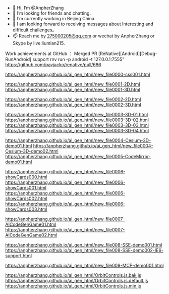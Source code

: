- 👋 Hi, I’m @AnpherZhang
- 👀 I’m looking for friends and chatting.
- 🌱 I’m currently working in Beijing China.
- 💞️ I am looking forward to receiving messages about Interesting and difficult challenges。
- 📫 Reach me by 275000205@qq.com or wechat by AnpherZhang or Skype by live:liumian215.

Work achievements at GitHub ：
Merged PR
[ReNative][Android][Debug-RunAndroid] support rnv run -p android -t 127.0.0.1:7555"
https://github.com/pavjacko/renative/pull/686




<!---
AnpherZhang/AnpherZhang is a ✨ special ✨ repository because its `README.md` (this file) appears on your GitHub profile.
You can click the Preview link to take a look at your changes.
--->

https://anpherzhang.github.io/ai_gen_html/new_file0000-css001.html 

https://anpherzhang.github.io/ai_gen_html/new_file0001-2D.html 
https://anpherzhang.github.io/ai_gen_html/new_file0001-3D.html 

https://anpherzhang.github.io/ai_gen_html/new_file0002-2D.html 
https://anpherzhang.github.io/ai_gen_html/new_file0002-3D.html 

https://anpherzhang.github.io/ai_gen_html/new_file0003-3D-01.html 
https://anpherzhang.github.io/ai_gen_html/new_file0003-3D-02.html 
https://anpherzhang.github.io/ai_gen_html/new_file0003-3D-03.html 
https://anpherzhang.github.io/ai_gen_html/new_file0003-3D-04.html 

https://anpherzhang.github.io/ai_gen_html/new_file0004-Cesium-3D-demo01.html 
https://anpherzhang.github.io/ai_gen_html/new_file0004-Cesium-3D-demo02.html 
https://anpherzhang.github.io/ai_gen_html/new_file0005-CodeMirror-demo01.html 

https://anpherzhang.github.io/ai_gen_html/new_file0006-showCards000.html 
https://anpherzhang.github.io/ai_gen_html/new_file0006-showCards001.html 
https://anpherzhang.github.io/ai_gen_html/new_file0006-showCards002.html 
https://anpherzhang.github.io/ai_gen_html/new_file0006-showCards003.html 

https://anpherzhang.github.io/ai_gen_html/new_file0007-AICodeGenGame01.html 
https://anpherzhang.github.io/ai_gen_html/new_file0007-AICodeGenGame02.html 


https://anpherzhang.github.io/ai_gen_html/new_file008-SSE-demo001.html 
https://anpherzhang.github.io/ai_gen_html/new_file008-SSE-demo002-IE6-support.html 

https://anpherzhang.github.io/ai_gen_html/new_file009-MCP-demo001.html 

https://anpherzhang.github.io/ai_gen_html/OrbitControls.js.bak.js 
https://anpherzhang.github.io/ai_gen_html/OrbitControls.js.default.js 
https://anpherzhang.github.io/ai_gen_html/OrbitControls.js.min.js

